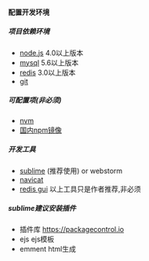#### 配置开发环境

##### 项目依赖环境
 
 * [node.js](https://nodejs.org) 4.0以上版本
 * [mysql](http://www.mysql.com) 5.6以上版本
 * [redis](http://redis.io/) 3.0以上版本
 * [git](https://git-scm.com)
 
##### 可配置项(非必须)
 
 * [nvm](https://github.com/creationix/nvm)
 * [国内npm镜像](http://npm.taobao.org/)
 
##### 开发工具
 
 * [sublime](https://www.sublimetext.com) (推荐使用) or webstorm
 * [navicat](https://www.navicat.com.cn)
 * [redis gui](http://redisdesktop.com/)
 以上工具只是作者推荐,非必须
 
##### sublime建议安装插件
 
 * 插件库 <https://packagecontrol.io>
 * ejs  ejs模板
 * emment  html生成
 
 
 
 
 
 